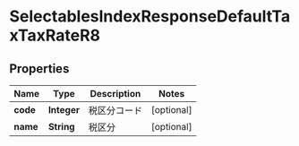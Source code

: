 

# SelectablesIndexResponseDefaultTaxTaxRateR8


## Properties

Name | Type | Description | Notes
------------ | ------------- | ------------- | -------------
**code** | **Integer** | 税区分コード |  [optional]
**name** | **String** | 税区分 |  [optional]



